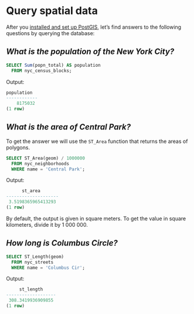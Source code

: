 # Query spatial data

After you [installed and set up PostGIS](postgis-deploy.md), let’s find answers to the following questions by querying the database:

## *What is the population of the New York City?*

```sql
SELECT Sum(popn_total) AS population
  FROM nyc_census_blocks;
```

Output:

```{.sql .no-copy}
population
------------
    8175032
(1 row)
```

## *What is the area of Central Park?*

To get the answer we will use the `ST_Area` function that returns the areas of polygons.

```sql
SELECT ST_Area(geom) / 1000000
  FROM nyc_neighborhoods
  WHERE name = 'Central Park';
```

Output:

```{.sql .no-copy}
      st_area
--------------------
 3.5198365965413293
(1 row)
```

By default, the output is given in square meters. To get the value in square kilometers, divide it by 1 000 000.

## *How long is Columbus Circle?*

```sql
SELECT ST_Length(geom)
  FROM nyc_streets
  WHERE name = 'Columbus Cir';
```

Output:

```{.sql .no-copy}
     st_length
-------------------
 308.3419936909855
(1 row)
``` 
